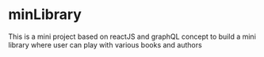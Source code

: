 # minLibrary
This is a mini project based on reactJS and graphQL concept to build a mini library where user can play with various books and authors
